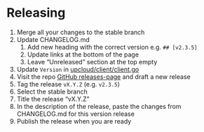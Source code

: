 # Releasing

1. Merge all your changes to the stable branch
1. Update CHANGELOG.md
    1. Add new heading with the correct version e.g. `## [v2.3.5]`
    1. Update links at the bottom of the page
    1. Leave “Unreleased” section at the top empty
1. Update `Version` in [upcloud/client/client.go](./upcloud/client/client.go)
1. Visit the repo [GitHub releases-page](https://github.com/UpCloudLtd/upcloud-go-api/releases) and draft a new release
1. Tag the release `vX.Y.Z` (e.g. `v2.3.5`)
1. Select the stable branch
1. Title the release “vX.Y.Z”
1. In the description of the release, paste the changes from CHANGELOG.md for this version release
1. Publish the release when you are ready
